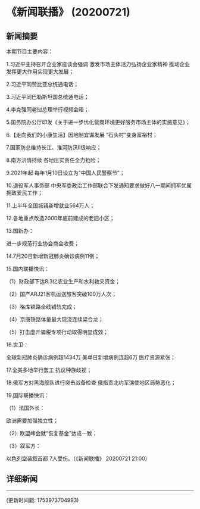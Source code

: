 # 《新闻联播》 (20200721)

## 新闻摘要

本期节目主要内容：

1.习近平主持召开企业家座谈会强调 激发市场主体活力弘扬企业家精神 推动企业发挥更大作用实现更大发展；

2.习近平同赞比亚总统通电话；

3.习近平同巴勒斯坦国总统通电话；

4.李克强同老挝总理举行视频会晤；

5.国务院办公厅印发《关于进一步优化营商环境更好服务市场主体的实施意见》；

6.【走向我们的小康生活】因地制宜谋发展 “石头村”变身富裕村；

7.国家防总维持长江、淮河防汛Ⅱ级响应；

8.南方汛情持续 各地压实责任全力抢险；

9.2021年起 每年1月10日设立为“中国人民警察节”；

10.退役军人事务部 中央军委政治工作部联合下发通知要求做好八一期间拥军优属拥政爱民工作；

11.上半年全国城镇新增就业564万人；

12.各地重点改造2000年底前建成的老旧小区；

13.国新办：

进一步规范行业协会商会收费；

14.7月20日新增新冠肺炎确诊病例11例；

15.国内联播快讯：

（1）财政部下达8.3亿农业生产和水利救灾资金；

（2）国产ARJ21客机运送旅客突破100万人次；

（3）格库铁路全线铺轨完成；

（4）京唐铁路体量最大现浇连续梁合龙；

（5）打击虚开骗税专项行动取得明显成效；

16.世卫：

全球新冠肺炎确诊病例超1434万 美单日新增病例连超6万 医疗资源紧张；

17.全美多地举行罢工 抗议种族歧视；

18.俄军方对黑海舰队进行突击战备检查 俄指责北约军演使地区局势恶化；

19.国际联播快讯：

（1）法国外长：

欧洲需要加强独立性；

（2）欧盟峰会就“恢复基金”达成一致；

（3）叙军方：

以色列空袭叙首都 7人受伤。（《新闻联播》 20200721 21:00）

## 详细新闻

---

(更新时间戳: 1753973704993)

